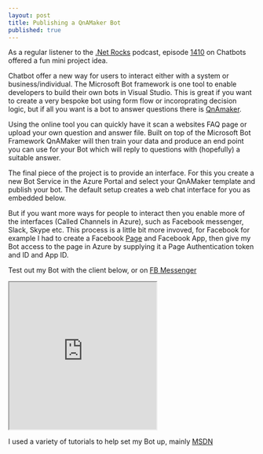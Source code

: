 ```yaml
---
layout: post
title: Publishing a QnAMaker Bot
published: true
---
```

As a regular listener to the [.Net Rocks](https://www.dotnetrocks.com) podcast, episode [1410](https://www.dotnetrocks.com/?show=1410) on Chatbots offered a fun mini project idea.

Chatbot offer a new way for users to interact either with a system or business/individual.  The Microsoft Bot framework is one tool to enable developers to build their own bots in Visual Studio.  This is great if you want to create a very bespoke bot using form flow or incoroprating decision logic, but if all you want is a bot to answer questions there is [QnAmaker](https://qnamaker.ai/).

Using the online tool you can quickly have it scan a websites FAQ page or upload your own question and answer file.  Built on top of the Microsoft Bot Framework QnAMaker will then train your data and produce an end point you can use for your Bot which will reply to questions with (hopefully) a suitable answer.

The final piece of the project is to provide an interface.  For this you create a new Bot Service in the Azure Portal and select your QnAMaker template and publish your bot.  The default setup creates a web chat interface for you as embedded below.

But if you want more ways for people to interact then you enable more of the interfaces (Called Channels in Azure), such as Facebook messenger, Slack, Skype etc.  This process is a little bit more invoved, for Facebook for example I had to create a Facebook [Page](https://www.facebook.com/Interviewmebot) and Facebook App, then give my Bot access to the page in Azure by supplying it a Page Authentication token and ID and App ID.

Test out my Bot with the client below, or on [FB Messenger](https://www.facebook.com/Interviewmebot)

<iframe src='https://webchat.botframework.com/embed/interviewmebot?s=juNKaKp35PQ.cwA.Ins.lI9vyDEysoQlQ7O3DPj9TEz9CwWjSCvmBqBDRy1QA6s' height='300px'></iframe>

I used a variety of tutorials to help set my Bot up, mainly [MSDN](https://blogs.msdn.microsoft.com/bluesky/2016/12/22/introduction-to-qna-maker-en/)


